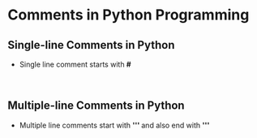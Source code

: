 # Comments in Python Programming

## Single-line Comments in Python

- Single line comment starts with <strong> # </strong>

<br>

## Multiple-line Comments in Python

- Multiple line comments start with <strong> ''' </strong> and also end with <strong> ''' </strong>